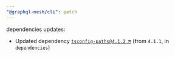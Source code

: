```yaml
---
"@graphql-mesh/cli": patch
---
```

dependencies updates:
  - Updated dependency [`tsconfig-paths@4.1.2` ↗︎](https://www.npmjs.com/package/tsconfig-paths/v/4.1.2) (from `4.1.1`, in `dependencies`)
